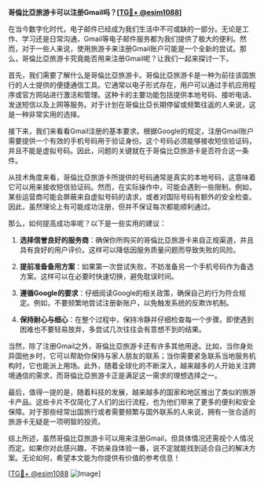 **哥倫比亞旅游卡可以注册Gmail吗？[[TG💪+ @esim1088](https://t.me/s/esim1088)]**

在当今数字化时代，电子邮件已经成为我们生活中不可或缺的一部分。无论是工作、学习还是日常沟通，Gmail等电子邮件服务都为我们提供了极大的便利。然而，对于一些人来说，使用旅游卡来注册Gmail账户可能是一个全新的尝试。那么，哥倫比亞旅游卡究竟能否用来注册Gmail呢？让我们一起来探讨一下。

首先，我们需要了解什么是哥倫比亞旅游卡。哥倫比亞旅游卡是一种为前往该国旅行的人士提供的便捷通信工具。它通常以电子形式存在，用户可以通过手机应用程序或官方网站进行激活和管理。这种卡的主要功能包括提供本地号码、接听电话、发送短信以及上网等服务。对于计划在哥倫比亞长期停留或频繁往返的人来说，这是一种非常实用的选择。

接下来，我们来看看Gmail注册的基本要求。根据Google的规定，注册Gmail账户需要提供一个有效的手机号码用于验证身份。这个号码必须能够接收短信验证码，并且不能是虚拟号码。因此，问题的关键就在于哥倫比亞旅游卡是否符合这一条件。

从技术角度来看，哥倫比亞旅游卡所提供的号码通常是真实的本地号码，这意味着它可以用来接收短信验证码。然而，在实际操作中，可能会遇到一些限制。例如，某些运营商可能会屏蔽来自虚拟号码的请求，或者对国际号码有额外的安全检查。因此，虽然理论上有可能成功注册，但并不保证每次都能顺利通过。

那么，如何提高成功率呢？以下是一些实用的建议：

1. **选择信誉良好的服务商**：确保你所购买的哥倫比亞旅游卡来自正规渠道，并且具有良好的用户评价。这样可以降低因服务质量问题而导致失败的风险。
   
2. **提前准备备用方案**：如果第一次尝试失败，不妨准备另一个手机号码作为备选方案。这样可以在必要时快速切换，避免耽误时间。

3. **遵循Google的要求**：仔细阅读Google的相关政策，确保自己的行为符合规定。例如，不要频繁地尝试注册新账户，以免触发系统的反欺诈机制。

4. **保持耐心与细心**：在整个过程中，保持冷静并仔细检查每一个步骤。即使遇到困难也不要轻易放弃，多尝试几次往往会有意想不到的结果。

当然，除了注册Gmail之外，哥倫比亞旅游卡还有许多其他用途。比如，当你身处异国他乡时，它可以帮助你保持与家人朋友的联系；当你需要紧急联系当地服务机构时，它也能派上用场。此外，随着全球化的不断深入，越来越多的人开始关注跨境通信的需求，而哥倫比亞旅游卡正是满足这一需求的理想选择之一。

最后，值得一提的是，随着科技的发展，越来越多的国家和地区推出了类似的旅游卡产品。这些卡片不仅简化了人们的出行流程，也为他们带来了更多的便利和安全保障。对于那些经常出国旅行或者需要频繁与国外联系的人来说，拥有一张合适的旅游卡无疑是一项明智的投资。

综上所述，虽然哥倫比亞旅游卡可以用来注册Gmail，但具体情况还需视个人情况而定。如果你对此感兴趣，不妨亲自体验一番，说不定就能找到适合自己的解决方案。无论如何，希望本文能为你提供有价值的参考信息！

[[TG💪+ @esim1088](https://t.me/s/esim1088) ![Image](https://i.postimg.cc/4NQfJmqS/Snipaste-2025-05-13-00-14-12.png)]